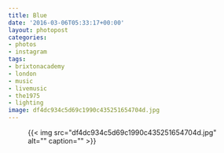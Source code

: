 ```yaml
---
title: Blue
date: '2016-03-06T05:33:17+00:00'
layout: photopost
categories:
- photos
- instagram
tags:
- brixtonacademy
- london
- music
- livemusic
- the1975
- lighting
image: df4dc934c5d69c1990c435251654704d.jpg
---
```


<figure class="photo photo--square">
  {{< img src="df4dc934c5d69c1990c435251654704d.jpg" alt="" caption="" >}}

</figure>




